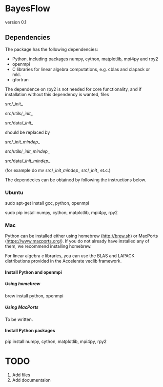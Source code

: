 # BayesFlow

version 0.1

## Dependencies

The package has the following dependencies:
- Python, including packages numpy, cython, matplotlib, mpi4py and rpy2
- openmpi
- C libraries for linear algebra computations, e.g. cblas and clapack or mkl. 
- gfortran

The dependence on rpy2 is not needed for core functionality, and if installation without this dependency is wanted, files

src/\__init__ 

src/utils/\__init__

src/data/\__init__

should be replaced by

src/\__init_mindep__

src/utils/\__init_mindep__

src/data/\__init_mindep__

(for example do mv src/\__init_mindep__ src/\__init__ et.c.)

The dependecies can be obtained by following the instructions below.

### Ubuntu

sudo apt-get install gcc, python, openmpi

sudo pip install numpy, cython, matplotlib, mpi4py, rpy2

### Mac

Python can be installed either using homebrew (http://brew.sh) or MacPorts (https://www.macports.org/). If you do not already have installed any of them, we recommend installing homebrew.

For linear algebra c libraries, you can use the BLAS and LAPACK distributions provided in the Accelerate veclib framework.

#### Install Python and openmpi

##### Using homebrew

brew install python, openmpi

##### Using MacPorts

To be written.

#### Install Python packages

pip install numpy, cython, matplotlib, mpi4py, rpy2



TODO
=====
1. Add files
2. Add documentaion 





